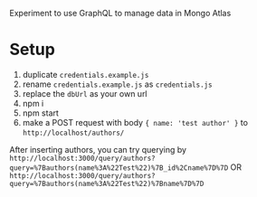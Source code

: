Experiment to use GraphQL to manage data in Mongo Atlas

# Setup
1. duplicate `credentials.example.js`
1. rename `credentials.example.js` as `credentials.js`
1. replace the `dbUrl` as your own url
1. npm i
1. npm start
1. make a POST request with body `{ name: 'test author' }` to `http://localhost/authors/`

After inserting authors, you can try querying by
`http://localhost:3000/query/authors?query=%7Bauthors(name%3A%22Test%22)%7B_id%2Cname%7D%7D`
OR
`http://localhost:3000/query/authors?query=%7Bauthors(name%3A%22Test%22)%7Bname%7D%7D`
